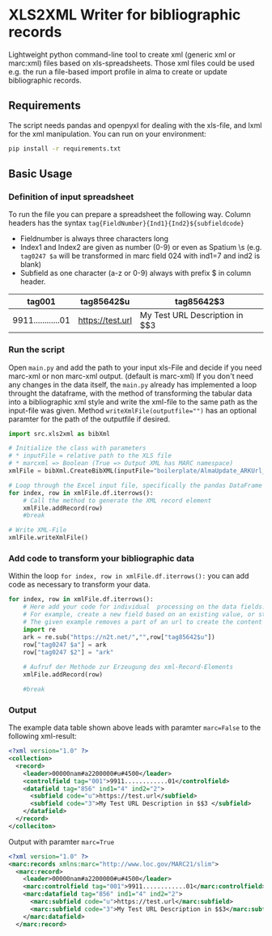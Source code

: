 # XLS2XML Writer for bibliographic records

Lightweight python command-line tool to create xml (generic xml or marc:xml) files based on xls-spreadsheets. Those xml files could be used e.g. the run a file-based import profile in alma to create or update bibliographic records.

## Requirements
The script needs pandas and openpyxl for dealing with the xls-file, and lxml for the xml manipulation. You can run on your environment:

```bash
pip install -r requirements.txt
```

## Basic Usage

### Definition of input spreadsheet

To run the file you can prepare a spreadsheet the following way. Column headers has the syntax
`tag{FieldNumber}{Ind1}{Ind2}${subfieldcode}`
* Fieldnumber is always three characters long
* Index1 and Index2 are given as number (0-9) or even as Spatium \s (e.g. `tag0247 $a` will be transformed in marc field 024 with ind1=7 and ind2 is blank)
* Subfield as one character (a-z or 0-9) always with prefix $ in column header.

| **tag001**         | **tag85642$u**                                | **tag85642$3**                     |
|--------------------|-----------------------------------------------|------------------------------------|
| 9911............01 | https://test.url                              | My Test URL Description in $$3     |

### Run the script

Open `main.py` and add the path to your input xls-File and decide if you need marc-xml or non marc-xml output. (default is marc-xml)
If you don't need any changes in the data itself, the `main.py` already has implemented a loop throught the dataframe, with the method of transforming the tabular data into a bibliographic xml style and write the xml-file to the same path as the input-file was given. Method `writeXmlFile(outputfile="")` has an optional paramter for the path of the outputfile if desired. 

```python
import src.xls2xml as bibXml

# Initialize the class with parameters
# * inputFile = relative path to the XLS file
# * marcxml => Boolean (True => Output XML has MARC namespace)
xmlFile = bibXml.CreateBibXML(inputFile="boilerplate/AlmaUpdate_ARKUrl_PLSa81ff_20251015.xlsx",marcxml=False)

# Loop through the Excel input file, specifically the pandas DataFrame
for index, row in xmlFile.df.iterrows():
    # Call the method to generate the XML record element
    xmlFile.addRecord(row)
    #break

# Write XML-File
xmlFile.writeXmlFile()
```

### Add code to transform your bibliographic data

Within the loop `for index, row in xmlFile.df.iterrows():` you can add code as necessary to transform your data. 

```python
for index, row in xmlFile.df.iterrows():
    # Here add your code for individual  processing on the data fields.
    # For example, create a new field based on an existing value, or standardise content.
    # The given example removes a part of an url to create the content for an identifier-marc-field (024)
    import re
    ark = re.sub("https://n2t.net/","",row["tag85642$u"])
    row["tag0247 $a"] = ark
    row["tag0247 $2"] = "ark"
    
    # Aufruf der Methode zur Erzeugung des xml-Record-Elements
    xmlFile.addRecord(row)

    #break
```

### Output

The example data table shown above leads with paramter `marc=False` to the following xml-result:

```xml
<?xml version="1.0" ?>
<collection>
  <record>
    <leader>00000nam#a2200000#u#4500</leader>
    <controlfield tag="001">9911............01</controlfield>
    <datafield tag="856" ind1="4" ind2="2">
      <subfield code="u">https://test.url</subfield>
      <subfield code="3">My Test URL Description in $$3 </subfield>
    </datafield>
  </record>
</colleciton>
```
Output with paramter `marc=True`

```xml
<?xml version="1.0" ?>
<marc:records xmlns:marc="http://www.loc.gov/MARC21/slim">
  <marc:record>
    <leader>00000nam#a2200000#u#4500</leader>
    <marc:controlfield tag="001">9911............01</marc:controlfield>
    <marc:datafield tag="856" ind1="4" ind2="2">
      <marc:subfield code="u">https://test.url</marc:subfield>
      <marc:subfield code="3">My Test URL Description in $$3</marc:subfield>
    </marc:datafield>
  </marc:record>
```